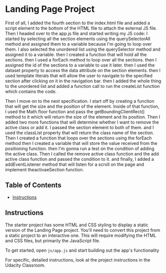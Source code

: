 # Landing Page Project
First of all, I added the fourth section to the index.html file and added a script element to the bottom of the HTML file to attach the external JS file.
Then I headed over to the app.js file and started writing my JS code:
I started by selecting all the section elements using the querySelectorAll method and assigned them to a variable because I'm going to loop over them.
I also selected the unordered list using the querySelector method and assigned it to a variable. 
then I created a function that will hold all the sections.
then I used a forEach method to loop over all the sections.
then I assigned the id of the sections to a variable to use it later.
then I used the dataset property to access the data attribute on the section elements.
then I used template literals that will allow the user to navigate to the specified section after clicking on it in the navigation bar.
then I added the whole thing to the unordered list and added a function call to run the createList function which contains the code.

Then I move on to the next specification.
I start off by creating a function that will get the size and the position of the element.
Inside of that function, I used the Math.floor function and pass the getBoundingClientRect() method to it which will return the size of the element and its position.
Then I added two more functions that will determine whether I want to remove the active class or add it. I passed the section element to both of them. and I used the classList property that will return the class name of the section.
Then I created a function that loops over the sections using the forEach method then I created a variable that will store the value received from the positioning function. then I'm gonna run a test on the condition of adding the active class.
Then I called the remove active class function and the add active class function and passed the condition to it.
and finally, I added a addEventListener method that will listen for a scroll on the page and implement theactivaeSection function.
## Table of Contents

* [Instructions](#instructions)

## Instructions

The starter project has some HTML and CSS styling to display a static version of the Landing Page project. You'll need to convert this project from a static project to an interactive one. This will require modifying the HTML and CSS files, but primarily the JavaScript file.

To get started, open `js/app.js` and start building out the app's functionality

For specific, detailed instructions, look at the project instructions in the Udacity Classroom.
